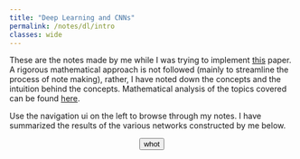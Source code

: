 ```yaml
---
title: "Deep Learning and CNNs"
permalink: /notes/dl/intro
classes: wide
---
```

<script type="text/javascript" src="https://code.jquery.com/jquery-1.7.1.min.js"></script>


These are the notes made by me while I was trying to implement [this](https://arxiv.org/pdf/1611.07004.pdf) paper. A rigorous mathematical approach is not followed (mainly to streamline the process of note making), rather, I have noted down the concepts and the intuition behind the concepts. Mathematical analysis of the topics covered can be found [here](/notes/dl/resources).

Use the navigation ui on the left to browse through my notes. I have summarized the results of the various networks constructed by me below. 

<img id="est_img" src="est_img" style="display: none;">
<img id="whut" src="whut" style="display: none;">
<div style="text-align: center;">
<button onClick="test()">whot</button>
</div>

<script>
	var load = "/assets/images/spin.svg"
	function showPic(){
		document.getElementById("whut").src = load.replace('90x90', '225x225');
		document.getElementById("whut").style.display='block';
		document.getElementById('whut').style.marginLeft='auto';
		document.getElementById('whut').style.marginRight='auto';
	}

	function test(){
		// Before the image loads
		showPic()
		document.getElementById('est_img').style.display='none';
		$.get("http://192.168.0.189:5000/api/search/", function(data){
			document.getElementById("est_img").src = "data:image/png;base64, " + data;
			document.getElementById('est_img').style.display='block';
			document.getElementById('est_img').style.marginLeft='auto';
			document.getElementById('est_img').style.marginRight='auto';
			document.getElementById("whut").style.display="none";
		})
	}

	window.onload = test()
</script>